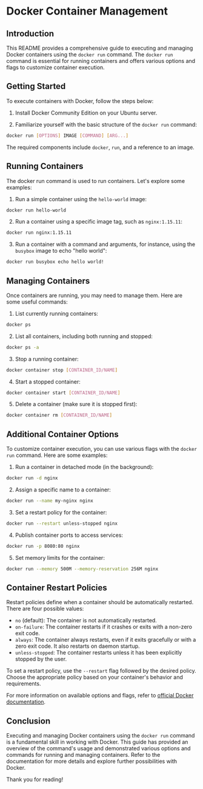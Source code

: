 # Docker Container Management

## Introduction
This README provides a comprehensive guide to executing and managing Docker containers using the `docker run` command. The `docker run` command is essential for running containers and offers various options and flags to customize container execution.

## Getting Started
To execute containers with Docker, follow the steps below:

1. Install Docker Community Edition on your Ubuntu server.

2. Familiarize yourself with the basic structure of the `docker run` command:
```bash
docker run [OPTIONS] IMAGE [COMMAND] [ARG...]
```
The required components include `docker`, `run`, and a reference to an image.

## Running Containers

The docker run command is used to run containers. Let's explore some examples:

1. Run a simple container using the `hello-world` image:
```bash
docker run hello-world
```
2. Run a container using a specific image tag, such as `nginx:1.15.11`:
```bash
docker run nginx:1.15.11
```
3. Run a container with a command and arguments, for instance, using the `busybox` image to echo "hello world":
```bash
docker run busybox echo hello world!
```
## Managing Containers
Once containers are running, you may need to manage them. Here are some useful commands:

1. List currently running containers:
```bash
docker ps
```
2. List all containers, including both running and stopped:
```bash
docker ps -a
```
3. Stop a running container:
```bash
docker container stop [CONTAINER_ID/NAME]
```
4. Start a stopped container:
```bash
docker container start [CONTAINER_ID/NAME]
```
5. Delete a container (make sure it is stopped first):
```bash
docker container rm [CONTAINER_ID/NAME]
```

## Additional Container Options
To customize container execution, you can use various flags with the `docker run` command. Here are some examples:

1. Run a container in detached mode (in the background):
```bash
docker run -d nginx
```
2. Assign a specific name to a container:
```bash
docker run --name my-nginx nginx
```
3. Set a restart policy for the container:
```bash
docker run --restart unless-stopped nginx
```
4. Publish container ports to access services:
```bash
docker run -p 8080:80 nginx
```
5. Set memory limits for the container:
```bash
docker run --memory 500M --memory-reservation 256M nginx
```

## Container Restart Policies
Restart policies define when a container should be automatically restarted. There are four possible values:

- `no` (default): The container is not automatically restarted.
- `on-failure`: The container restarts if it crashes or exits with a non-zero exit code.
- `always`: The container always restarts, even if it exits gracefully or with a zero exit code. It also restarts on daemon startup.
- `unless-stopped`: The container restarts unless it has been explicitly stopped by the user.

To set a restart policy, use the `--restart` flag followed by the desired policy. Choose the appropriate policy based on your container's behavior and requirements.

For more information on available options and flags, refer to [official Docker documentation](https://docs.docker.com/engine/reference/run/).

## Conclusion
Executing and managing Docker containers using the `docker run` command is a fundamental skill in working with Docker. This guide has provided an overview of the command's usage and demonstrated various options and commands for running and managing containers. Refer to the documentation for more details and explore further possibilities with Docker.

Thank you for reading!